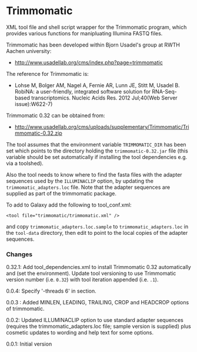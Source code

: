 Trimmomatic
===========

XML tool file and shell script wrapper for the Trimmomatic program, which provides
various functions for manipluating Illumina FASTQ files.

Trimmomatic has been developed within Bjorn Usadel's group at RWTH Aachen university:

 * <http://www.usadellab.org/cms/index.php?page=trimmomatic>

The reference for Trimmomatic is:

 * Lohse M, Bolger AM, Nagel A, Fernie AR, Lunn JE, Stitt M, Usadel B. RobiNA: a
   user-friendly, integrated software solution for RNA-Seq-based transcriptomics.
   Nucleic Acids Res. 2012 Jul;40(Web Server issue):W622-7)

Trimmomatic 0.32 can be obtained from:

 * <http://www.usadellab.org/cms/uploads/supplementary/Trimmomatic/Trimmomatic-0.32.zip>

The tool assumes that the environment variable `TRIMMOMATIC_DIR` has been set which
points to the directory holding the `trimmomatic-0.32.jar` file (this variable
should be set automatically if installing the tool dependencies e.g. via a toolshed).

Also the tool needs to know where to find the fasta files with the adapter sequences
used by the `ILLUMINACLIP` option, by updating the `trimmomatic_adapters.loc` file.
Note that the adapter sequences are supplied as part of the trimmomatic package.

To add to Galaxy add the following to tool_conf.xml:

    <tool file="trimmomatic/trimmomatic.xml" />

and copy `trimmomatic_adapters.loc.sample` to `trimmomatic_adapters.loc` in the
`tool-data` directory, then edit to point to the local copies of the adapter
sequences.

### Changes ###

0.32.1: Add tool_dependencies.xml to install Trimmomatic 0.32 automatically and
        (set the environment). Update tool versioning to use Trimmomatic version
	number (i.e. `0.32`) with tool iteration appended (i.e. `.1`).

0.0.4: Specify '-threads 6' in <command> section.

0.0.3 : Added MINLEN, LEADING, TRAILING, CROP and HEADCROP options of trimmomatic.

0.0.2: Updated ILLUMINACLIP option to use standard adapter sequences (requires the
       trimmomatic_adapters.loc file; sample version is supplied) plus cosmetic
       updates to wording and help text for some options.

0.0.1: Initial version
